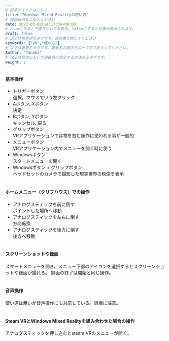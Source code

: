 ```yaml
---
# 記事タイトルはこちら
title: "Windows Mixed Realityの使い方"
# 投稿日時をご記入ください
date: 2022-03-08T14:17:34+09:00
# trueにすると下書きとして非表示。falseにすると記事が表示されます。
draft: false
# 以下は検索用のタグです。適宜書き換えてください
keywords: ["VR","使い方"]
# 以下は著者名タグです。著者名の苗字をローマ字で記入してください。
Author: "Tanaka"
# 以下は目次において何番目に表示するか決めるタグです。
weight: 2
---
```

#### 基本操作
- トリガーボタン
<br>    選択。マウスでいう左クリック
- Aボタン, Xボタン
<br>    決定
- Bボタン, Yボタン
<br>    キャンセル, 戻る
- グリップボタン
<br>    VRアプリケーションでは物を掴む操作に使われる事が一般的
- メニューボタン
<br>    VRアプリケーション内でメニューを開く時に使う
- Windowsボタン
<br>    スタートメニューを開く
- Windowsボタン + グリップボタン
<br>    ヘッドセットのカメラで撮影した現実世界の映像を表示
<br><br>

#### ホームメニュー（クリフハウス）での操作
- アナログスティックを前に倒す
<br>    ポイントした場所へ移動
- アナログスティックを左右に倒す
<br>    方向転換
- アナログスティックを後方に倒す
<br>    後方へ移動
<br><br>

#### スクリーンショットや録画
スタートメニューを開き、メニュー下部のアイコンを選択するとスクリーンショットや録画が撮れる。
録画の終了は開始と同じ操作。
<br><br>

#### 音声操作
使い道は無いが音声操作にも対応している。誤爆に注意。
<br><br>

#### Steam VRとWindows Mixed Realityを組み合わせた場合の操作
アナログスティックを押し込むとsteam VRのメニューが開く。